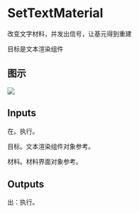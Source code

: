 # SetTextMaterial

改变文字材料，并发出信号，让基元得到重建

目标是文本渲染组件

## 图示

![]($-20221218-20354463.png)

## Inputs

在。执行。

目标。文本渲染组件对象参考。

材料。材料界面对象参考。  

## Outputs

出：执行。
